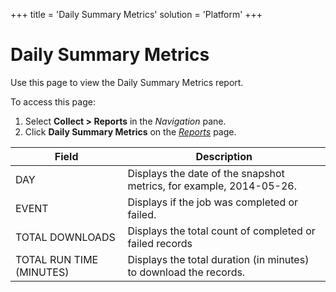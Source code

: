 +++
title = 'Daily Summary Metrics'
solution = 'Platform'
+++

# Daily Summary Metrics

<div class="use">

Use this page to view the Daily Summary Metrics report.

</div>

To access this page:

1.  Select <span style="font-weight: bold;">Collect \> Reports</span> in
    the <span style="font-style: italic;">Navigation</span> pane.
2.  Click <span style="font-weight: bold;">Daily Summary Metrics</span>
    on the *[Reports](Reports)*
page.

| Field                    | Description                                                         |
| ------------------------ | ------------------------------------------------------------------- |
| DAY                      | Displays the date of the snapshot metrics, for example, 2014-05-26. |
| EVENT                    | Displays if the job was completed or failed.                        |
| TOTAL DOWNLOADS          | Displays the total count of completed or failed records             |
| TOTAL RUN TIME (MINUTES) | Displays the total duration (in minutes) to download the records.   |

